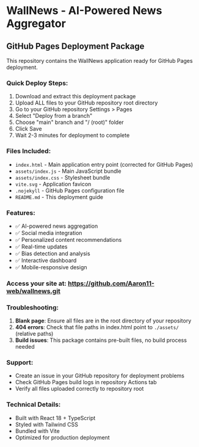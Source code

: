 # WallNews - AI-Powered News Aggregator

## GitHub Pages Deployment Package

This repository contains the WallNews application ready for GitHub Pages deployment.

### Quick Deploy Steps:

1. Download and extract this deployment package
2. Upload ALL files to your GitHub repository root directory
3. Go to your GitHub repository Settings > Pages
4. Select "Deploy from a branch"
5. Choose "main" branch and "/ (root)" folder
6. Click Save
7. Wait 2-3 minutes for deployment to complete

### Files Included:
- `index.html` - Main application entry point (corrected for GitHub Pages)
- `assets/index.js` - Main JavaScript bundle
- `assets/index.css` - Stylesheet bundle
- `vite.svg` - Application favicon
- `.nojekyll` - GitHub Pages configuration file
- `README.md` - This deployment guide

### Features:
- ✅ AI-powered news aggregation
- ✅ Social media integration
- ✅ Personalized content recommendations
- ✅ Real-time updates
- ✅ Bias detection and analysis
- ✅ Interactive dashboard
- ✅ Mobile-responsive design

### Access your site at: https://github.com/Aaron11-web/wallnews.git

### Troubleshooting:
1. **Blank page**: Ensure all files are in the root directory of your repository
2. **404 errors**: Check that file paths in index.html point to `./assets/` (relative paths)
3. **Build issues**: This package contains pre-built files, no build process needed

### Support:
- Create an issue in your GitHub repository for deployment problems
- Check GitHub Pages build logs in repository Actions tab
- Verify all files uploaded correctly to repository root

### Technical Details:
- Built with React 18 + TypeScript
- Styled with Tailwind CSS
- Bundled with Vite
- Optimized for production deployment